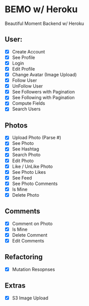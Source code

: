 # BEMO w/ Heroku

Beautiful Moment Backend w/ Heroku

## User:

- [x] Create Account
- [x] See Profile
- [x] Login
- [x] Edit Profile
- [x] Change Avatar (Image Upload)
- [x] Follow User
- [x] UnFollow User
- [x] See Followers with Pagination
- [x] See Following with Pagination
- [x] Compute Fields
- [x] Search Users

## Photos

- [x] Upload Photo (Parse #)
- [x] See Photo
- [x] See Hashtag
- [x] Search Photo
- [x] Edit Photo
- [x] Like / UnLike Photo
- [x] See Photo Likes
- [x] See Feed
- [x] See Photo Comments
- [x] Is Mine
- [x] Delete Photo

## Comments

- [x] Comment on Photo
- [x] Is Mine
- [x] Delete Comment
- [x] Edit Comments

## Refactoring

-[x] Mutation Resopnses

## Extras

-[x] S3 Image Upload
